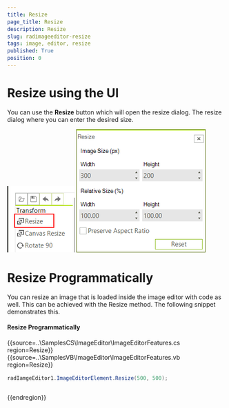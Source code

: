 ```yaml
---
title: Resize
page_title: Resize
description: Resize
slug: radimageeditor-resize
tags: image, editor, resize 
published: True
position: 0
---
```


# Resize using the UI

You can use the __Resize__ button which will open the resize dialog. The resize dialog where you can enter the desired size.

![](images/image-editor-resize002.png)
![](images/image-editor-resize001.png)


# Resize Programmatically

You can resize an image that is loaded inside the image editor with code as well. This can be achieved with the Resize method. The following snippet demonstrates this.

#### Resize Programmatically

{{source=..\SamplesCS\ImageEditor\ImageEditorFeatures.cs region=Resize}} 
{{source=..\SamplesVB\ImageEditor\ImageEditorFeatures.vb region=Resize}}
````C#
radIamgeEditor1.ImageEditorElement.Resize(500, 500);

````
````VB.NET
```` 


{{endregion}}
 
